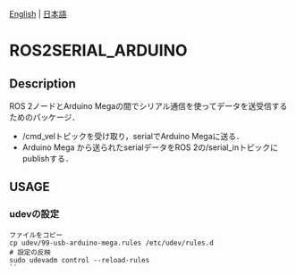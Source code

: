 [English](README.en.md) | [日本語](README.md)

# ROS2SERIAL_ARDUINO

## Description
ROS 2ノードとArduino Megaの間でシリアル通信を使ってデータを送受信するためのパッケージ．

- /cmd_velトピックを受け取り，serialでArduino Megaに送る．
- Arduino Mega から送られたserialデータをROS 2の/serial_inトピックにpublishする．

## USAGE

### udevの設定
```
ファイルをコピー
cp udev/99-usb-arduino-mega.rules /etc/udev/rules.d
# 設定の反映
sudo udevadm control --reload-rules
``